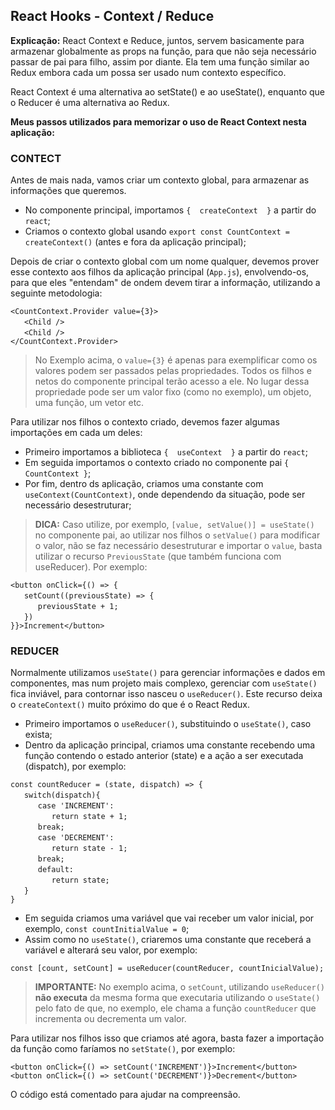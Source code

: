 ## React Hooks - Context / Reduce

**Explicação:** React Context e Reduce, juntos, servem basicamente para armazenar globalmente as props na função, para que não seja necessário passar de pai para filho, assim por diante. Ela tem uma função similar ao Redux embora cada um possa ser usado num contexto específico.

React Context é uma alternativa ao setState() e ao useState(), enquanto que o Reducer é uma alternativa ao Redux.

**Meus passos utilizados para memorizar o uso de React Context nesta aplicação:**


### CONTECT

Antes de mais nada, vamos criar um contexto global, para armazenar as informações que queremos.

- No componente principal, importamos `{  createContext  }` a partir do `react`;
- Criamos o contexto global usando `export const CountContext = createContext()` (antes e fora da aplicação principal);

Depois de criar o contexto global com um nome qualquer, devemos prover esse contexto aos filhos da aplicação principal (`App.js`), envolvendo-os, para que eles "entendam" de ondem devem tirar a informação, utilizando a seguinte metodologia:

```
<CountContext.Provider value={3}>
ㅤㅤ<Child />
ㅤㅤ<Child />
</CountContext.Provider>
```
> No Exemplo acima, o `value={3}` é apenas para exemplificar como os valores podem ser passados pelas propriedades. Todos os filhos e netos do componente principal terão acesso a ele. No lugar dessa propriedade pode ser um valor fixo (como no exemplo), um objeto, uma função, um vetor etc.

Para utilizar nos filhos o contexto criado, devemos fazer algumas importações em cada um deles:

- Primeiro importamos a biblioteca `{  useContext  }` a partir do `react`;
- Em seguida importamos o contexto criado no componente pai `{ CountContext }`;
- Por fim, dentro ds aplicação, criamos uma constante com `useContext(CountContext)`, onde dependendo da situação, pode ser necessário desestruturar;

> **DICA:** Caso utilize, por exemplo, `[value, setValue()] = useState()` no componente pai, ao utilizar nos filhos o `setValue()` para modificar o valor, não se faz necessário desestruturar e importar o `value`, basta utilizar o recurso `PreviousState` (que também funciona com useReducer). Por exemplo:

```
<button onClick={() => {
ㅤㅤsetCount((previousState) => {
ㅤㅤㅤㅤpreviousState + 1;
ㅤㅤ})
}}>Increment</button>

```


### REDUCER

Normalmente utilizamos `useState()` para gerenciar informações e dados em componentes, mas num projeto mais complexo, gerenciar com `useState()` fica inviável, para contornar isso nasceu o `useReducer()`. Este recurso deixa o `createContext()` muito próximo do que é o React Redux.

- Primeiro importamos o `useReducer()`, substituindo o `useState()`, caso exista;
- Dentro da aplicação principal, criamos uma constante recebendo uma função contendo o estado anterior (state) e a ação a ser executada (dispatch), por exemplo:

```
const countReducer = (state, dispatch) => {
ㅤㅤswitch(dispatch){
ㅤㅤㅤㅤcase 'INCREMENT':
ㅤㅤㅤㅤㅤㅤreturn state + 1;
ㅤㅤㅤㅤbreak;
ㅤㅤㅤㅤcase 'DECREMENT':
ㅤㅤㅤㅤㅤㅤreturn state - 1;
ㅤㅤㅤㅤbreak;
ㅤㅤㅤㅤdefault:
ㅤㅤㅤㅤㅤㅤreturn state;
ㅤㅤ}
}
```

- Em seguida criamos uma variável que vai receber um valor inicial, por exemplo, `const countInitialValue = 0`;
- Assim como no `useState()`, criaremos uma constante que receberá a variável e alterará seu valor, por exemplo:

```
const [count, setCount] = useReducer(countReducer, countInicialValue);
```

> **IMPORTANTE:** No exemplo acima, o `setCount`, utilizando `useReducer()` **não executa** da mesma forma que executaria utilizando o `useState()` pelo fato de que, no exemplo, ele chama a função `countReducer` que incrementa ou decrementa um valor.


Para utilizar nos filhos isso que criamos até agora, basta fazer a importação da função como faríamos no `setState()`, por exemplo:

```
<button onClick={() => setCount('INCREMENT')}>Increment</button>
<button onClick={() => setCount('DECREMENT')}>Decrement</button>
```

O código está comentado para ajudar na compreensão.
